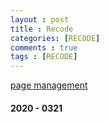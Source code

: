 ```yaml
---
layout : post
title : Recode
categories: [RECODE]
comments : true
tags : [RECODE]
---
```


<a href="https://github.com/userdyk-github/userdyk-github.github.io/blob/master/_posts/2019-08-13-Recode.md" target="_blank">page management</a>

#### 2020 - 0321

```python
```
